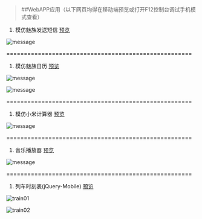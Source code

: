 >##WebAPP应用（以下网页均得在移动端预览或打开F12控制台调试手机模式查看）


1. 模仿魅族发送短信
[预览](https://rawgit.com/Yangfan2016/PersonalWorks/master/webapp/%E6%A8%A1%E4%BB%BF%E5%8F%91%E9%80%81%E7%9F%AD%E4%BF%A1/index.html)

![message](../public-pictures/message.JPG)

=====================================================

1. 模仿魅族日历
[预览](https://rawgit.com/Yangfan2016/PersonalWorks/master/webapp/%E6%A8%A1%E4%BB%BF%E9%AD%85%E6%97%8F%E6%97%A5%E5%8E%86/index.html)

![message](../public-pictures/calendar.JPG)

![message](../public-pictures/calendar2.JPG)

=====================================================

1. 模仿小米计算器
[预览](https://rawgit.com/Yangfan2016/PersonalWorks/master/webapp/%E6%A8%A1%E4%BB%BF%E8%AE%A1%E7%AE%97%E5%99%A8/index.html)

![message](../public-pictures/calc.JPG)

=====================================================

1. 音乐播放器
[预览](https://rawgit.com/Yangfan2016/PersonalWorks/master/webapp/%E9%9F%B3%E4%B9%90%E6%92%AD%E6%94%BE%E5%99%A8/index.htm)

![message](../public-pictures/musicbox.JPG)

=====================================================

1. 列车时刻表(jQuery-Mobile)
[预览](https://rawgit.com/Yangfan2016/PersonalWorks/master/webapp/%E5%88%97%E8%BD%A6%E6%97%B6%E5%88%BB%E8%A1%A8/index.html)

![train01](../public-pictures/train01.jpg)


![train02](../public-pictures/train02.jpg)
